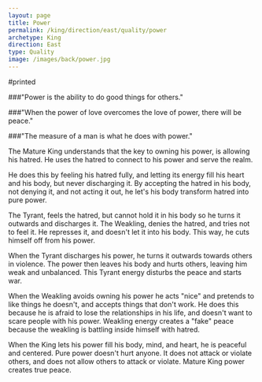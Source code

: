 ```yaml
---
layout: page
title: Power
permalink: /king/direction/east/quality/power
archetype: King
direction: East
type: Quality
image: /images/back/power.jpg
---
```

#printed  
  
###"Power is the ability to do good things for others."  
  
###"When the power of love overcomes the love of power, there will be peace."  
  
###"The measure of a man is what he does with power."  
  
The Mature King understands that the key to owning his power, is allowing his hatred. He uses the hatred to connect to his power and serve the realm.   
  
He does this by feeling his hatred fully, and letting its energy fill his heart and his body, but never discharging it. By accepting the hatred in his body, not denying it, and not acting it out, he let's his body transform hatred into pure power.   
  
The Tyrant, feels the hatred, but cannot hold it in his body so he turns it outwards and discharges it. The Weakling, denies the hatred, and tries not to feel it. He represses it, and doesn't let it into his body. This way, he cuts himself off from his power.   
  
When the Tyrant discharges his power, he turns it outwards towards others in violence. The power then leaves his body and hurts others, leaving him weak and unbalanced. This Tyrant energy disturbs the peace and starts war.   
  
When the Weakling avoids owning his power he acts "nice" and pretends to like things he doesn't, and accepts things that don't work. He does this because he is afraid to lose the relationships in his life, and doesn't want to scare people with his power. Weakling energy creates a "fake" peace because the weakling is battling inside himself with hatred.  
  
When the King lets his power fill his body, mind, and heart, he is peaceful and centered. Pure power doesn't hurt anyone. It does not attack or violate others, and does not allow others to attack or violate. Mature King power creates true peace.  
  

